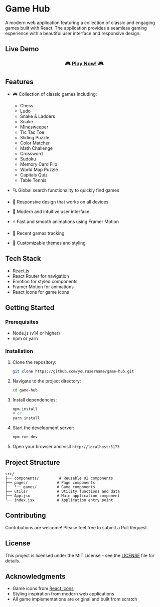 # Game Hub

A modern web application featuring a collection of classic and engaging games built with React. The application provides a seamless gaming experience with a beautiful user interface and responsive design.

## Live Demo

<div align="center">

### 🎮 [Play Now!](https://hackathon-ashy-eight.vercel.app/) 🎮

</div>

## Features

- 🎮 Collection of classic games including:
  - Chess
  - Ludo
  - Snake & Ladders
  - Snake
  - Minesweeper
  - Tic Tac Toe
  - Sliding Puzzle
  - Color Matcher
  - Math Challenge
  - Crossword
  - Sudoku
  - Memory Card Flip
  - World Map Puzzle
  - Capitals Quiz
  - Table Tennis

- 🔍 Global search functionality to quickly find games
- 📱 Responsive design that works on all devices
- 🎨 Modern and intuitive user interface
- ⚡ Fast and smooth animations using Framer Motion
- 🎯 Recent games tracking
- 🎨 Customizable themes and styling

## Tech Stack

- React.js
- React Router for navigation
- Emotion for styled components
- Framer Motion for animations
- React Icons for game icons

## Getting Started

### Prerequisites

- Node.js (v14 or higher)
- npm or yarn

### Installation

1. Clone the repository:

   ```bash
   git clone https://github.com/yourusername/game-hub.git
   ```

2. Navigate to the project directory:

   ```bash
   cd game-hub
   ```

3. Install dependencies:

   ```bash
   npm install
   # or
   yarn install
   ```

4. Start the development server:

   ```bash
   npm run dev
   ```

5. Open your browser and visit `http://localhost:5173`

## Project Structure

```
src/
├── components/         # Reusable UI components
├── pages/             # Page components
│   └── games/         # Game components
├── utils/             # Utility functions and data
├── App.jsx            # Main application component
└── index.jsx          # Application entry point
```

## Contributing

Contributions are welcome! Please feel free to submit a Pull Request.

## License

This project is licensed under the MIT License - see the [LICENSE](LICENSE) file for details.

## Acknowledgments

- Game icons from [React Icons](https://react-icons.github.io/react-icons/)
- Styling inspiration from modern web applications
- All game implementations are original and built from scratch
